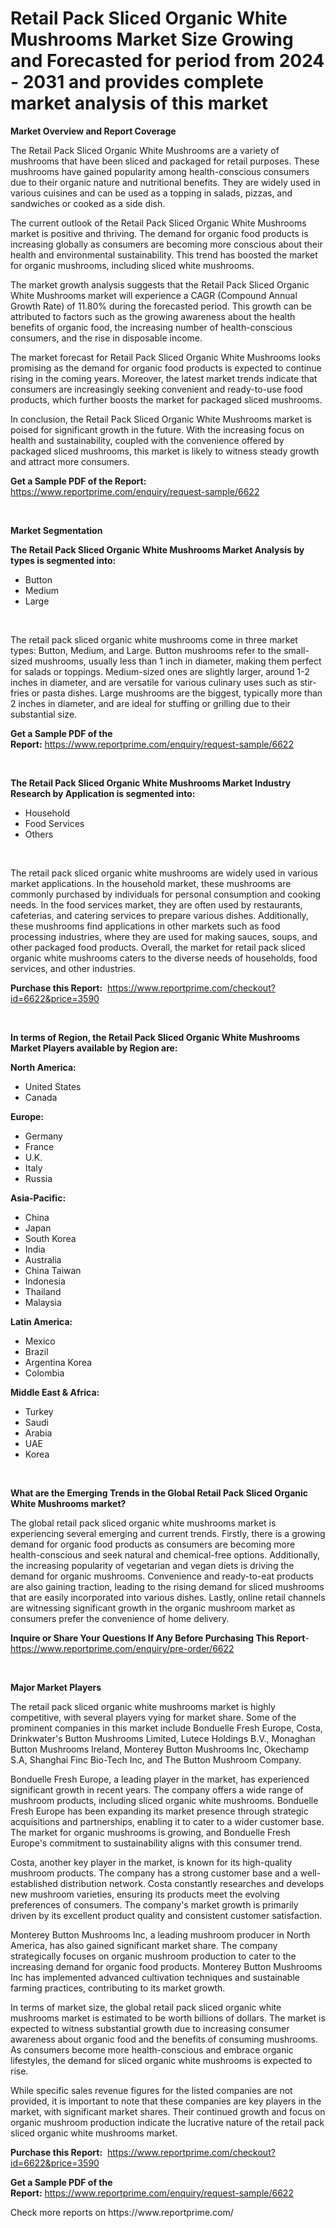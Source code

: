 <p><h1>Retail Pack Sliced Organic White Mushrooms Market Size Growing and Forecasted for period from 2024 - 2031 and provides complete market analysis of this market</h1></p><p><strong>Market Overview and Report Coverage</strong></p>
<p><p>The Retail Pack Sliced Organic White Mushrooms are a variety of mushrooms that have been sliced and packaged for retail purposes. These mushrooms have gained popularity among health-conscious consumers due to their organic nature and nutritional benefits. They are widely used in various cuisines and can be used as a topping in salads, pizzas, and sandwiches or cooked as a side dish.</p><p>The current outlook of the Retail Pack Sliced Organic White Mushrooms market is positive and thriving. The demand for organic food products is increasing globally as consumers are becoming more conscious about their health and environmental sustainability. This trend has boosted the market for organic mushrooms, including sliced white mushrooms.</p><p>The market growth analysis suggests that the Retail Pack Sliced Organic White Mushrooms market will experience a CAGR (Compound Annual Growth Rate) of 11.80% during the forecasted period. This growth can be attributed to factors such as the growing awareness about the health benefits of organic food, the increasing number of health-conscious consumers, and the rise in disposable income.</p><p>The market forecast for Retail Pack Sliced Organic White Mushrooms looks promising as the demand for organic food products is expected to continue rising in the coming years. Moreover, the latest market trends indicate that consumers are increasingly seeking convenient and ready-to-use food products, which further boosts the market for packaged sliced mushrooms.</p><p>In conclusion, the Retail Pack Sliced Organic White Mushrooms market is poised for significant growth in the future. With the increasing focus on health and sustainability, coupled with the convenience offered by packaged sliced mushrooms, this market is likely to witness steady growth and attract more consumers.</p></p>
<p><strong>Get a Sample PDF of the Report:</strong> <a href="https://www.reportprime.com/enquiry/request-sample/6622">https://www.reportprime.com/enquiry/request-sample/6622</a></p>
<p>&nbsp;</p>
<p><strong>Market Segmentation</strong></p>
<p><strong>The Retail Pack Sliced Organic White Mushrooms Market Analysis by types is segmented into:</strong></p>
<p><ul><li>Button</li><li>Medium</li><li>Large</li></ul></p>
<p>&nbsp;</p>
<p><p>The retail pack sliced organic white mushrooms come in three market types: Button, Medium, and Large. Button mushrooms refer to the small-sized mushrooms, usually less than 1 inch in diameter, making them perfect for salads or toppings. Medium-sized ones are slightly larger, around 1-2 inches in diameter, and are versatile for various culinary uses such as stir-fries or pasta dishes. Large mushrooms are the biggest, typically more than 2 inches in diameter, and are ideal for stuffing or grilling due to their substantial size.</p></p>
<p><strong>Get a Sample PDF of the Report:</strong>&nbsp;<a href="https://www.reportprime.com/enquiry/request-sample/6622">https://www.reportprime.com/enquiry/request-sample/6622</a></p>
<p>&nbsp;</p>
<p><strong>The Retail Pack Sliced Organic White Mushrooms Market Industry Research by Application is segmented into:</strong></p>
<p><ul><li>Household</li><li>Food Services</li><li>Others</li></ul></p>
<p>&nbsp;</p>
<p><p>The retail pack sliced organic white mushrooms are widely used in various market applications. In the household market, these mushrooms are commonly purchased by individuals for personal consumption and cooking needs. In the food services market, they are often used by restaurants, cafeterias, and catering services to prepare various dishes. Additionally, these mushrooms find applications in other markets such as food processing industries, where they are used for making sauces, soups, and other packaged food products. Overall, the market for retail pack sliced organic white mushrooms caters to the diverse needs of households, food services, and other industries.</p></p>
<p><strong>Purchase this Report:</strong>&nbsp; <a href="https://www.reportprime.com/checkout?id=6622&price=3590">https://www.reportprime.com/checkout?id=6622&price=3590</a></p>
<p>&nbsp;</p>
<p><strong>In terms of Region, the Retail Pack Sliced Organic White Mushrooms Market Players available by Region are:</strong></p>
<p>
    <p> <strong> North America: </strong>
        <ul>
            <li>United States</li>
            <li>Canada</li>
        </ul>
        </p> 
    <p> <strong> Europe: </strong>
        <ul>
            <li>Germany</li>
            <li>France</li>
            <li>U.K.</li>
            <li>Italy</li>
            <li>Russia</li>
        </ul>
        </p> 
    <p> <strong> Asia-Pacific: </strong>
        <ul>
            <li>China</li>
            <li>Japan</li>
            <li>South Korea</li>
            <li>India</li>
            <li>Australia</li>
            <li>China Taiwan</li>
            <li>Indonesia</li>
            <li>Thailand</li>
            <li>Malaysia</li>
        </ul>
        </p> 
    <p> <strong> Latin America: </strong>
        <ul>
            <li>Mexico</li>
            <li>Brazil</li>
            <li>Argentina Korea</li>
            <li>Colombia</li>
        </ul>
        </p> 
    <p> <strong> Middle East & Africa: </strong>
        <ul>
            <li>Turkey</li>
            <li>Saudi</li>
            <li>Arabia</li>
            <li>UAE</li>
            <li>Korea</li>
        </ul>
    </p>
    </p>
<p>&nbsp;</p>
<p><strong>What are the Emerging Trends in the Global Retail Pack Sliced Organic White Mushrooms market?</strong></p>
<p><p>The global retail pack sliced organic white mushrooms market is experiencing several emerging and current trends. Firstly, there is a growing demand for organic food products as consumers are becoming more health-conscious and seek natural and chemical-free options. Additionally, the increasing popularity of vegetarian and vegan diets is driving the demand for organic mushrooms. Convenience and ready-to-eat products are also gaining traction, leading to the rising demand for sliced mushrooms that are easily incorporated into various dishes. Lastly, online retail channels are witnessing significant growth in the organic mushroom market as consumers prefer the convenience of home delivery.</p></p>
<p><strong>Inquire or Share Your Questions If Any Before Purchasing This Report</strong>- <a href="https://www.reportprime.com/enquiry/pre-order/6622">https://www.reportprime.com/enquiry/pre-order/6622</a></p>
<p>&nbsp;</p>
<p><strong>Major Market Players</strong></p>
<p><p>The retail pack sliced organic white mushrooms market is highly competitive, with several players vying for market share. Some of the prominent companies in this market include Bonduelle Fresh Europe, Costa, Drinkwater's Button Mushrooms Limited, Lutece Holdings B.V., Monaghan Button Mushrooms Ireland, Monterey Button Mushrooms Inc, Okechamp S.A, Shanghai Finc Bio-Tech Inc, and The Button Mushroom Company. </p><p>Bonduelle Fresh Europe, a leading player in the market, has experienced significant growth in recent years. The company offers a wide range of mushroom products, including sliced organic white mushrooms. Bonduelle Fresh Europe has been expanding its market presence through strategic acquisitions and partnerships, enabling it to cater to a wider customer base. The market for organic mushrooms is growing, and Bonduelle Fresh Europe's commitment to sustainability aligns with this consumer trend.</p><p>Costa, another key player in the market, is known for its high-quality mushroom products. The company has a strong customer base and a well-established distribution network. Costa constantly researches and develops new mushroom varieties, ensuring its products meet the evolving preferences of consumers. The company's market growth is primarily driven by its excellent product quality and consistent customer satisfaction.</p><p>Monterey Button Mushrooms Inc, a leading mushroom producer in North America, has also gained significant market share. The company strategically focuses on organic mushroom production to cater to the increasing demand for organic food products. Monterey Button Mushrooms Inc has implemented advanced cultivation techniques and sustainable farming practices, contributing to its market growth.</p><p>In terms of market size, the global retail pack sliced organic white mushrooms market is estimated to be worth billions of dollars. The market is expected to witness substantial growth due to increasing consumer awareness about organic food and the benefits of consuming mushrooms. As consumers become more health-conscious and embrace organic lifestyles, the demand for sliced organic white mushrooms is expected to rise.</p><p>While specific sales revenue figures for the listed companies are not provided, it is important to note that these companies are key players in the market, with significant market shares. Their continued growth and focus on organic mushroom production indicate the lucrative nature of the retail pack sliced organic white mushrooms market.</p></p>
<p><strong>Purchase this Report:</strong>&nbsp;&nbsp;<a href="https://www.reportprime.com/checkout?id=6622&price=3590">https://www.reportprime.com/checkout?id=6622&price=3590</a></p>
<p></p>
<p><strong>Get a Sample PDF of the Report:</strong>&nbsp;<a href="https://www.reportprime.com/enquiry/request-sample/6622">https://www.reportprime.com/enquiry/request-sample/6622</a></p>
<p>Check more reports on https://www.reportprime.com/</p>